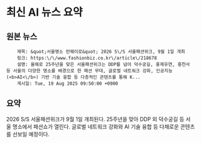 # 최신 AI 뉴스 요약

## 원본 뉴스
		제목: &quot;서울명소 런웨이로&quot; 2026 S\/S 서울패션위크, 9월 1일 개최
		링크: https:\/\/www.fashionbiz.co.kr\/article\/218678
		설명: 올해로 25주년을 맞은 서울패션위크는 DDP를 넘어 덕수궁길, 홍제유연, 흥천사 등 서울의 다양한 명소를 배경으로 한 패션 무대, 글로벌 네트워크 강화, 인공지능(<b>AI<\/b>) 기반 기술 융합 등 다층적인 콘텐츠를 통해 K... 
		게시일: Tue, 19 Aug 2025 09:50:00 +0900


## 요약
2026 S/S 서울패션위크가 9월 1일 개최된다. 25주년을 맞아 DDP 외 덕수궁길 등 서울 명소에서 패션쇼가 열린다. 글로벌 네트워크 강화와 AI 기술 융합 등 다채로운 콘텐츠를 선보일 예정이다.
